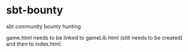 # sbt-bounty
sbt community bounty hunting

game.html needs to be linked to gameLib.html (still needs to be created) and then to index.html. 
